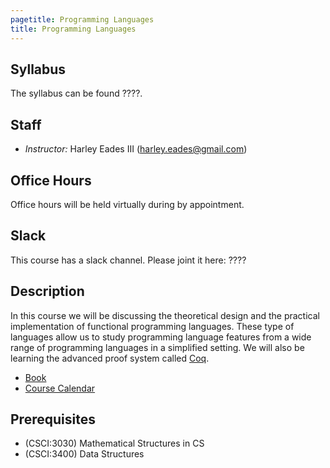 ```yaml
---
pagetitle: Programming Languages
title: Programming Languages
---
```


## Syllabus

The syllabus can be found ????.

## Staff

+ *Instructor:* Harley Eades III ([harley.eades@gmail.com](mailto:harley.eades@gmail.com))

## Office Hours

Office hours will be held virtually during by appointment.

## Slack

This course has a slack channel.  Please joint it here: ????

## Description

In this course we will be discussing the theoretical design and the
practical implementation of functional programming languages.  These
type of languages allow us to study programming language features from
a wide range of programming languages in a simplified setting.  We
will also be learning the advanced proof system called
[Coq](https://coq.inria.fr/).

+ [Book](https://softwarefoundations.cis.upenn.edu/)
+ [Course Calendar](https://www.google.com/calendar/embed?src=3ekrviscan57vh4raoblif5gbg%40group.calendar.google.com&ctz=America/New_York )

## Prerequisites

+ (CSCI:3030) Mathematical Structures in CS
+ (CSCI:3400) Data Structures
